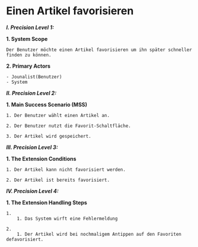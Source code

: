 Einen Artikel favorisieren
============

***I. Precision Level 1:***

**1. System Scope**

    Der Benutzer möchte einen Artikel favorisieren um ihn später schneller finden zu können.

**2. Primary Actors**

    - Jounalist(Benutzer)
    - System

***II. Precision Level 2:***

**1. Main Success Scenario (MSS)**

    1. Der Benutzer wählt einen Artikel an.

    2. Der Benutzer nutzt die Favorit-Schaltfläche.

    3. Der Artikel wird gespeichert.

***III. Precision Level 3:***

**1. The Extension Conditions**

    1. Der Artikel kann nicht favorisiert werden.

    2. Der Artikel ist bereits favorisiert.

***IV. Precision Level 4:***

**1. The Extension Handling Steps**

    1.
        1. Das System wirft eine Fehlermeldung

    2.
        1. Der Artikel wird bei nochmaligem Antippen auf den Favoriten defavorisiert.